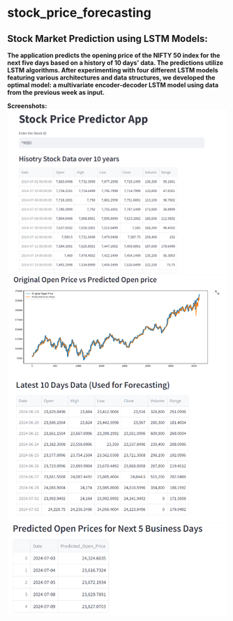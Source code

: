 # stock_price_forecasting

## Stock Market Prediction using LSTM Models: 
**The application predicts the opening price of the NIFTY 50 index for the next five days based on a history of 10 days' data. The predictions utilize LSTM algorithms. After experimenting with four different LSTM models featuring various architectures and data structures, we developed the optimal model: a multivariate encoder-decoder LSTM model using data from the previous week as input.**

**Screenshots:** <br/>
<img src="https://github.com/phanvy5403/stock_price_forecasting/blob/main/screen_shots/raw%20data.png">
<img src="https://github.com/phanvy5403/stock_price_forecasting/blob/main/screen_shots/plot%20data.png">
<img src="https://github.com/phanvy5403/stock_price_forecasting/blob/main/screen_shots/input%20data.png">
<img src="https://github.com/phanvy5403/stock_price_forecasting/blob/main/screen_shots/predicted%20data.png">
